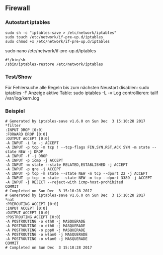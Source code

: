 ## Firewall ##

### Autostart iptables ###
```
sudo sh -c "iptables-save > /etc/network/iptables"
sudo touch /etc/network/if-pre-up.d/iptables
sudo chmod +x /etc/network/if-pre-up.d/iptables
```

sudo nano /etc/network/if-pre-up.d/iptables
```
#!/bin/sh
/sbin/iptables-restore /etc/network/iptables
```
### Test/Show ###
Für Fehlersuche alle Regeln bis zum nächsten Neustart disablen: sudo iptables -F
Anzeige aktive Table: sudo iptables -L -v
Log controllieren: tailf /var/log/kern.log

### Beispiel ###
```
# Generated by iptables-save v1.6.0 on Sun Dec  3 15:10:28 2017
*filter
:INPUT DROP [0:0]
:FORWARD DROP [0:0]
:OUTPUT ACCEPT [0:0]
-A INPUT -i lo -j ACCEPT
-A INPUT -p tcp -m tcp ! --tcp-flags FIN,SYN,RST,ACK SYN -m state --state NEW -j DROP
-A INPUT -f -j DROP
-A INPUT -p icmp -j ACCEPT
-A INPUT -m state --state RELATED,ESTABLISHED -j ACCEPT
-A INPUT -p gre -j ACCEPT
-A INPUT -p tcp -m state --state NEW -m tcp --dport 22 -j ACCEPT
-A INPUT -p tcp -m state --state NEW -m tcp --dport 3389 -j ACCEPT
-A INPUT -j REJECT --reject-with icmp-host-prohibited
COMMIT
# Completed on Sun Dec  3 15:10:28 2017
# Generated by iptables-save v1.6.0 on Sun Dec  3 15:10:28 2017
*nat
:PREROUTING ACCEPT [0:0]
:INPUT ACCEPT [0:0]
:OUTPUT ACCEPT [0:0]
:POSTROUTING ACCEPT [0:0]
-A POSTROUTING -o eth0 -j MASQUERADE
-A POSTROUTING -o eth0 -j MASQUERADE
-A POSTROUTING -o ppp0 -j MASQUERADE
-A POSTROUTING -o wlan0 -j MASQUERADE
-A POSTROUTING -o wlan0 -j MASQUERADE
COMMIT
# Completed on Sun Dec  3 15:10:28 2017
```
